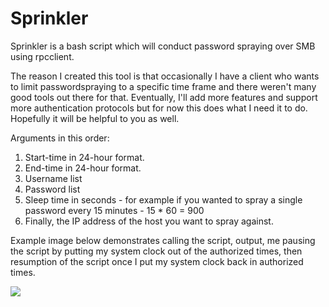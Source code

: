 # Sprinkler

Sprinkler is a bash script which will conduct password spraying over SMB using rpcclient. 

The reason I created this tool is that occasionally I have a client who wants to limit passwordspraying to a specific time frame and there weren't many good tools out there for that. Eventually, I'll add more features and support more authentication protocols but for now this does what I need it to do. Hopefully it will be helpful to you as well.

Arguments in this order:
1. Start-time in 24-hour format.
2. End-time in 24-hour format.
3. Username list
4. Password list 
5. Sleep time in seconds - for example if you wanted to spray a single password every 15 minutes - 15 * 60 = 900
6. Finally, the IP address of the host you want to spray against. 

Example image below demonstrates calling the script, output, me pausing the script by putting my system clock out of the authorized times, then resumption of the script once I put my system clock back in authorized times.

<img src=/spray_example.jpg>
